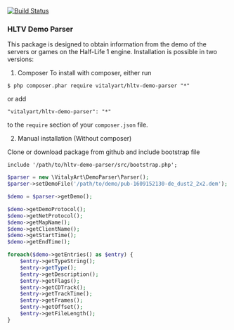 [![Build Status](https://travis-ci.org/VitalyArt/hltv-demo-parser.svg?branch=master)](https://travis-ci.org/VitalyArt/hltv-demo-parser)

### HLTV Demo Parser

This package is designed to obtain information from the demo of the servers or games on the Half-Life 1 engine.
Installation is possible in two versions:
1. Composer
To install with composer, either run

```
$ php composer.phar require vitalyart/hltv-demo-parser "*"
```

or add

```
"vitalyart/hltv-demo-parser": "*"
```

to the ```require``` section of your `composer.json` file.

2. Manual installation (Without composer)

Clone or download package from github and include bootstrap file

```
include '/path/to/hltv-demo-parser/src/bootstrap.php';
```

```php
$parser = new \VitalyArt\DemoParser\Parser();
$parser->setDemoFile('/path/to/demo/pub-1609152130-de_dust2_2x2.dem');

$demo = $parser->getDemo();

$demo->getDemoProtocol();
$demo->getNetProtocol();
$demo->getMapName();
$demo->getClientName();
$demo->getStartTime();
$demo->getEndTime();

foreach($demo->getEntries() as $entry) {
    $entry->getTypeString();
    $entry->getType();
    $entry->getDescription();
    $entry->getFlags();
    $entry->getCDTrack();
    $entry->getTrackTime();
    $entry->getFrames();
    $entry->getOffset();
    $entry->getFileLength();
}
```
